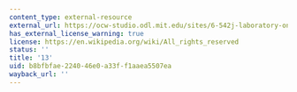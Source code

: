 ```yaml
---
content_type: external-resource
external_url: https://ocw-studio.odl.mit.edu/sites/6-542j-laboratory-on-the-physiology-acoustics-and-perception-of-speech-fall-2005/type/page/edit/10bc4420-56a8-8eaf-011f-1e0381b8f295/?q=data#lab13
has_external_license_warning: true
license: https://en.wikipedia.org/wiki/All_rights_reserved
status: ''
title: '13'
uid: b8bfbfae-2240-46e0-a33f-f1aaea5507ea
wayback_url: ''
---
```

